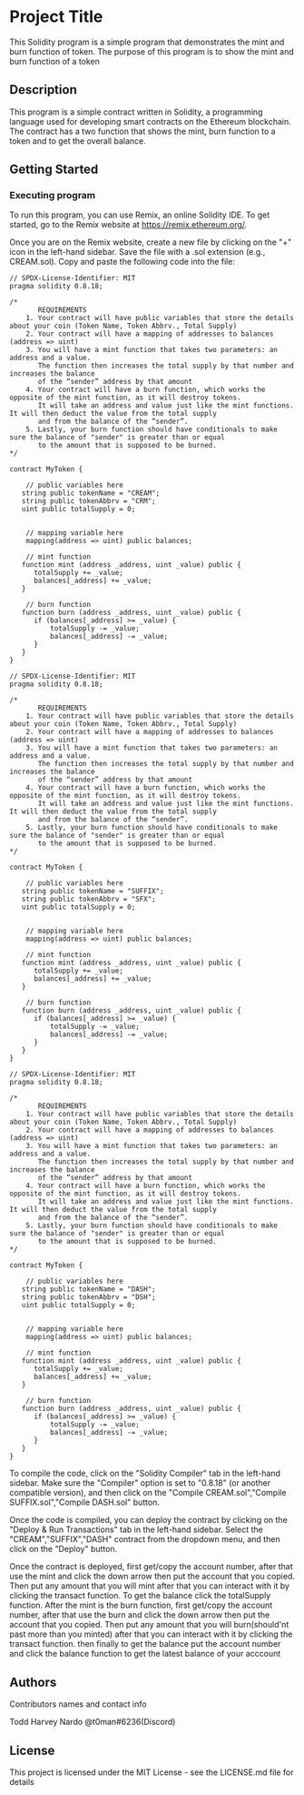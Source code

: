 # Project Title

This Solidity program is a simple program that demonstrates the mint and burn function of token. The purpose of this program is to show the mint and burn function of a token

## Description

This program is a simple contract written in Solidity, a programming language used for developing smart contracts on the Ethereum blockchain. The contract has a two function that shows the mint, burn function to a token and to get the overall balance. 

## Getting Started

### Executing program

To run this program, you can use Remix, an online Solidity IDE. To get started, go to the Remix website at https://remix.ethereum.org/.

Once you are on the Remix website, create a new file by clicking on the "+" icon in the left-hand sidebar. Save the file with a .sol extension (e.g., CREAM.sol). Copy and paste the following code into the file:
```
// SPDX-License-Identifier: MIT
pragma solidity 0.8.18;

/*
       REQUIREMENTS
    1. Your contract will have public variables that store the details about your coin (Token Name, Token Abbrv., Total Supply)
    2. Your contract will have a mapping of addresses to balances (address => uint)
    3. You will have a mint function that takes two parameters: an address and a value. 
       The function then increases the total supply by that number and increases the balance 
       of the “sender” address by that amount
    4. Your contract will have a burn function, which works the opposite of the mint function, as it will destroy tokens. 
       It will take an address and value just like the mint functions. It will then deduct the value from the total supply 
       and from the balance of the “sender”.
    5. Lastly, your burn function should have conditionals to make sure the balance of "sender" is greater than or equal 
       to the amount that is supposed to be burned.
*/

contract MyToken {

    // public variables here
   string public tokenName = "CREAM";
   string public tokenAbbrv = "CRM";
   uint public totalSupply = 0;


    // mapping variable here
    mapping(address => uint) public balances;

    // mint function
   function mint (address _address, uint _value) public {
      totalSupply += _value;
      balances[_address] += _value;
   }

    // burn function
   function burn (address _address, uint _value) public {
      if (balances[_address] >= _value) {
          totalSupply -= _value;
          balances[_address] -= _value;
      }
   }
}
```
```
// SPDX-License-Identifier: MIT
pragma solidity 0.8.18;

/*
       REQUIREMENTS
    1. Your contract will have public variables that store the details about your coin (Token Name, Token Abbrv., Total Supply)
    2. Your contract will have a mapping of addresses to balances (address => uint)
    3. You will have a mint function that takes two parameters: an address and a value. 
       The function then increases the total supply by that number and increases the balance 
       of the “sender” address by that amount
    4. Your contract will have a burn function, which works the opposite of the mint function, as it will destroy tokens. 
       It will take an address and value just like the mint functions. It will then deduct the value from the total supply 
       and from the balance of the “sender”.
    5. Lastly, your burn function should have conditionals to make sure the balance of "sender" is greater than or equal 
       to the amount that is supposed to be burned.
*/

contract MyToken {

    // public variables here
   string public tokenName = "SUFFIX";
   string public tokenAbbrv = "SFX";
   uint public totalSupply = 0;


    // mapping variable here
    mapping(address => uint) public balances;

    // mint function
   function mint (address _address, uint _value) public {
      totalSupply += _value;
      balances[_address] += _value;
   }

    // burn function
   function burn (address _address, uint _value) public {
      if (balances[_address] >= _value) {
          totalSupply -= _value;
          balances[_address] -= _value;
      }
   }
}
```
```
// SPDX-License-Identifier: MIT
pragma solidity 0.8.18;

/*
       REQUIREMENTS
    1. Your contract will have public variables that store the details about your coin (Token Name, Token Abbrv., Total Supply)
    2. Your contract will have a mapping of addresses to balances (address => uint)
    3. You will have a mint function that takes two parameters: an address and a value. 
       The function then increases the total supply by that number and increases the balance 
       of the “sender” address by that amount
    4. Your contract will have a burn function, which works the opposite of the mint function, as it will destroy tokens. 
       It will take an address and value just like the mint functions. It will then deduct the value from the total supply 
       and from the balance of the “sender”.
    5. Lastly, your burn function should have conditionals to make sure the balance of "sender" is greater than or equal 
       to the amount that is supposed to be burned.
*/

contract MyToken {

    // public variables here
   string public tokenName = "DASH";
   string public tokenAbbrv = "DSH";
   uint public totalSupply = 0;


    // mapping variable here
    mapping(address => uint) public balances;

    // mint function
   function mint (address _address, uint _value) public {
      totalSupply += _value;
      balances[_address] += _value;
   }

    // burn function
   function burn (address _address, uint _value) public {
      if (balances[_address] >= _value) {
          totalSupply -= _value;
          balances[_address] -= _value;
      }
   }
}
```
To compile the code, click on the "Solidity Compiler" tab in the left-hand sidebar. Make sure the "Compiler" option is set to "0.8.18" (or another compatible version), and then click on the "Compile CREAM.sol","Compile SUFFIX.sol","Compile DASH.sol" button.

Once the code is compiled, you can deploy the contract by clicking on the "Deploy & Run Transactions" tab in the left-hand sidebar. Select the "CREAM","SUFFIX","DASH" contract from the dropdown menu, and then click on the "Deploy" button.

Once the contract is deployed, first get/copy the account number, after that use the mint and click the down arrow then put the account that you copied. Then put any amount that you will mint after that you can interact with it by clicking the transact function. To get the balance click the totalSupply function. After the mint is the burn function, first get/copy the account number, after that use the burn and click the down arrow then put the account that you copied. Then put any amount that you will burn(should'nt past more than you minted) after that you can interact with it by clicking the transact function. then finally to get the balance put the account number and click the balance function to get the latest balance of your acccount

## Authors

Contributors names and contact info

Todd Harvey Nardo
@t0man#6236(Discord)


## License

This project is licensed under the MIT License - see the LICENSE.md file for details
